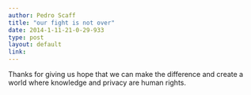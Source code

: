 ```yaml
---
author: Pedro Scaff
title: "our fight is not over"
date: 2014-1-11-21-0-29-933
type: post
layout: default
link: 
---
```

Thanks for giving us hope that we can make the difference and create a world where knowledge and privacy are human rights.